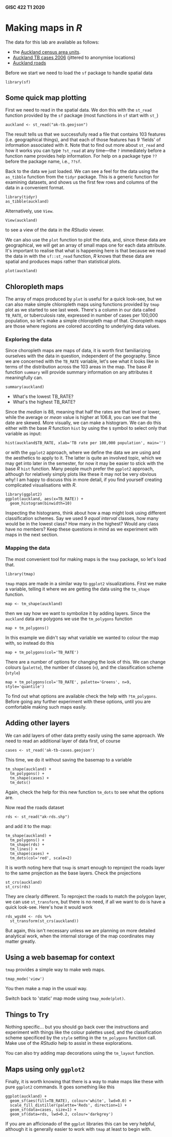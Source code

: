 #### GISC 422 T1 2020
# Making maps in *R*
The data for this lab are available as follows:
+ the [Auckland census area units](https://raw.githubusercontent.com/DOSull/GISC-422/master/labs/week-2/ak-tb.geojson).
+ [Auckland TB cases 2006](https://raw.githubusercontent.com/DOSull/GISC-422/master/labs/week-2/ak-tb-cases.geojson) (jittered to anonymise locations)
+ [Auckland roads](https://github.com/DOSull/GISC-422/blob/master/labs/week-2/ak-rds.zip?raw=true)

Before we start we need to load the `sf` package to handle spatial data
```{r}
library(sf)
```

## Some quick map plotting
First we need to read in the spatial data. We don this with the `st_read` function provided by the `sf` package (most functions in `sf` start with `st_`)
```{r}
auckland <- st_read("ak-tb.geojson")
```

The result tells us that we successfully read a file that contains 103 features (i.e. geographical things), and that each of those features has 9 'fields' of information associated with it. Note that to find out more about `st_read` and how it works you can type `?st_read` at any time&mdash;the `?` immediately before a function name provides help information. For help on a package type `??` before the package name, i.e., `??sf`.

Back to the data we just loaded. We can see a feel for the data using the `as_tibble` function from the `tidyr` package. This is a generic function for examining datasets, and shows us the first few rows and columns of the data in a convenient format.

```{r}
library(tidyr)
as_tibble(auckland)
```

Alternatively, use `View`.

```{r}
View(auckland)
```

to see a view of the data in the *RStudio* viewer.

We can also use the `plot` function to plot the data, and, since these data are geographical, we will get an array of small maps one for each data attribute. It's important to realise that what is happening here is that because we read the data in with the `sf::st_read` function, *R* knows that these data are spatial and produces maps rather than statistical plots.

```{r}
plot(auckland)
```

## Chloropleth maps
The array of maps produced by `plot` is useful for a quick look-see, but we can also make simple chloropleth maps using functions provided by `tmap` plot as we started to see last week. There's a column in our data called `TB_RATE`, or tuberculosis rate, expressed in number of cases per 100,000 population, so let's make a simple chloropleth map of that. Choropleth maps are those where regions are colored according to underlying data values.

### Exploring the data
Since choropleth maps are maps of data, it is worth first familiarizing ourselves with the data in question, independent of the geography. Since we are concerned with the `TB_RATE` variable, let's see what it looks like in terms of the distribution across the 103 areas in the map. The base *R* function `summary` will provide summary information on any attributes it meaningfully can.

```{r}
summary(auckland)
```

- What's the lowest TB_RATE?
- What's the highest TB_RATE?

Since the *median* is 88, meaning that half the rates are that level or lower, while the average or *mean* value is higher at 106.8, you can see that the date are skewed. More visually, we can make a histogram. We can do this either with the base *R* function `hist` by using the `$` symbol to select only that variable as input:
```{r}
hist(auckland$TB_RATE, xlab='TB rate per 100,000 population', main='')
```
or with the `ggplot2` approach, where we define the data we are using and the aesthetics to apply to it. The latter is quite an involved topic, which we may get into later in the semester, for now it may be easier to stick with the base *R* `hist` function. Many people much prefer the `ggplot2` approach, although for relatively simply plots like these it may not be very obvious why! I am happy to discuss this in more detail, if you find yourself creating complicated visualisations with *R*.
```{r}
library(ggplot2)
ggplot(auckland, aes(x=TB_RATE)) + 
  geom_histogram(binwidth=10)
```

Inspecting the histograms, think about how a map might look using different classification schemes. Say we used 9 *equal interval* classes, how many would be in the lowest class? How many in the highest? Would any class have no members? Keep these questions in mind as we experiment with maps in the next section.

### Mapping the data
The most convenient tool for making maps is the `tmap` package, so let's load that.
```{r}
library(tmap)
```
`tmap` maps are made in a similar way to `ggplot2` visualizations. First we make a variable, telling it where we are getting the data using the `tm_shape` function.
```{r}
map <- tm_shape(auckland)
```
then we say how we want to symbolize it by adding layers. Since the `auckland` data are polygons we use the `tm_polygons` function
```{r}
map + tm_polygons()
```
In this example we didn't say what variable we wanted to colour the map with, so instead do this
```{r}
map + tm_polygons(col='TB_RATE')
```
There are a number of options for changing the look of this. We can change colours (`palette`), the number of classes (`n`), and the classification scheme (`style`) 
```{r}
map + tm_polygons(col='TB_RATE', palette='Greens', n=9, style='quantile')
```
To find out what options are available check the help with `?tm_polygons`. Before going any further experiment with these options, until you are comfortable making such maps easily.

## Adding other layers
We can add layers of other data pretty easily using the same approach. We need to read an additional layer of data first, of course
```{r}
cases <- st_read('ak-tb-cases.geojson')
```

This time, we do it without saving the basemap to a variable
```{r}
tm_shape(auckland) +
  tm_polygons() +
  tm_shape(cases) + 
  tm_dots()
```
Again, check the help for this new function `tm_dots` to see what the options are.

Now read the roads dataset
```{r}
rds <- st_read("ak-rds.shp")
```

and add it to the map:

```{r}
tm_shape(auckland) +
  tm_polygons() +
  tm_shape(rds) + 
  tm_lines() +
  tm_shape(cases) + 
  tm_dots(col='red', scale=2)
```

It is worth noting here that `tmap` is smart enough to reproject the roads layer to the same projection as the base layers. Check the projections

```{r}
st_crs(auckland)
st_crs(rds)
```

They are clearly different. To reproject the roads to match the polygon layer, we can use `st_transform`, but there is no need, if all we want to do is have a quick look-see. Here's how it would work

```{r}
rds_wgs84 <- rds %>%
  st_transform(st_crs(auckland))
```

But again, this isn't necessary unless we are planning on more detailed analytical work, when the internal storage of the map coordinates may matter greatly.

## Using a web basemap for context
`tmap` provides a simple way to make web maps.
```{r}
tmap_mode('view')
```
You then make a map in the usual way.

Switch back to 'static' map mode using `tmap_mode(plot)`.

## Things to Try
Nothing specific... but you should go back over the instructions and experiment with things like the colour palettes used, and the classification scheme specificed by the `style` setting in the `tm_polygons` function call. Make use of the *RStudio* help to assist in these explorations.

You can also try adding map decorations using the `tm_layout` function.

## Maps using only `ggplot2`
Finally, it is worth knowing that there is a way to make maps like these with pure `ggplot2` commands. It goes something like this
```{r}
ggplot(auckland) + 
  geom_sf(aes(fill=TB_RATE), colour='white', lwd=0.0) +
  scale_fill_distiller(palette='Reds', direction=1) +
  geom_sf(data=cases, size=1) +
  geom_sf(data=rds, lwd=0.2, colour='darkgrey')
```
If you are an afficionado of the `ggplot` libraries this can be very helpful, although it is generally easier to work with `tmap` at least to begin with.